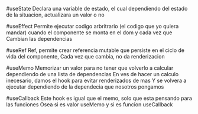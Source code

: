#useState
Declara una variable de estado, el cual dependiendo del estado de la situacion, actualizara un valor o no


#useEffect
Permite ejecutar codigo arbritrario (el codigo que yo quiera mandar) cuando el componente se monta en el dom y cada vez que Cambian las dependencias

#useRef
Ref, permite crear referencia mutable que persiste en el ciclo de vida del componente,
Cada vez que cambia, no da renderizacion

#useMemo
Memorizar un valor para no tener que volverlo a calcular dependiendo de una lista de dependencias
En ves de hacer un calculo inecesario, damos el hook para evitar renderizados de mas
Y se volvera a ejecutar dependiendo de la dependecia que nosotros pongamos

#useCallback
Este hook es igual que el memo, solo que esta pensando para las funciones
Osea si es valor useMemo y si es funcion useCallback